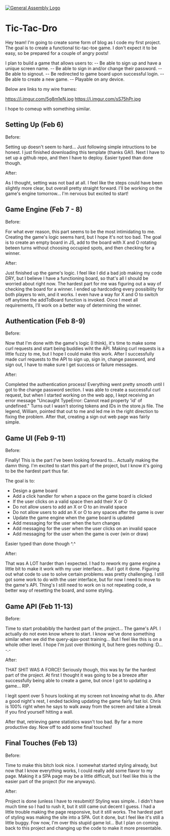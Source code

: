 [![General Assembly Logo](https://camo.githubusercontent.com/1a91b05b8f4d44b5bbfb83abac2b0996d8e26c92/687474703a2f2f692e696d6775722e636f6d2f6b6538555354712e706e67)](https://generalassemb.ly/education/web-development-immersive)

# Tic-Tac-Dro

Hey team! I'm going to create some form of blog as I code my first project. The goal is to create a functional tic-tac-toe game. I don't expect it to be easy, so be prepared for a couple of angry posts!

I plan to build a game that allows users to:
  -- Be able to sign up and have a unique screen name.
  -- Be able to sign in and/or change their password.
  -- Be able to signout.
  -- Be redirected to game board upon successful login.
  -- Be able to create a new game.
  -- Playable on any device.

Below are links to my wire frames:

  https://i.imgur.com/5g8m1eN.jpg
  https://i.imgur.com/sS75hPr.jpg

I hope to comeup with something similar.

## Setting Up (Feb 6)

Before:

Setting up doesn't seem to hard... Just following simple intructions to be honest. I just finished downloading this template (thanks GA!). Next I have to set up a github repo, and then I have to deploy. Easier typed than done though.

After:

As I thought, setting was not bad at all. I feel like the steps could have been slightly more clear, but overall pretty straight forward. I'll be working on the game's engine tomorrow... I'm nervous but excited to start!

## Game Engine (Feb 7 - 8)

Before:

For what ever reason, this part seems to be the most intimidating to me. Creating the game's logic seems hard, but I hope it's not too bad. The goal is to create an empty board in JS, add to the board with X and O rotating beteen turns without choosing occupied spots, and then checking for a winner.

After:

Just finished up the game's logic. I feel like I did a bad job making my code DRY, but I believe I have a functioning board, so that's all I should be worried about right now. The hardest part for me was figuring out a way of checking the board for a winner. I ended up hardcoding every possibility for both players to win, and it works. I even have a way for X and O to switch off anytime the addToBoard function is invoked. Once I meet all requirements, I'll work on a better way of determining the winner.

## Authentication (Feb 8-9)

Before:

Now that I'm done with the game's logic (I think), it's time to make some curl requests and start being buddies wiht the API. Making curl requests is a little fuzzy to me, but I hope I could make this work. After I successfully made curl requests to the API to sign up, sign in, change password, and sign out, I have to make sure I get success or failure messages.

After:

Completed the authentication process! Everything went pretty smooth until I got to the change password section. I was able to create a successful curl request, but when I started working on the web app, I kept receiving an error message "Uncaught TypeError: Cannot read property 'id' of undefined." Turns out I wasn't storing tokens and IDs in the store.js file. The legend, William, pointed that out to me and led me in the right direction to fixing the problem. After that, creating a sign out web page was fairly simple.


## Game UI (Feb 9-11)

Before:

Finally! This is the part I've been looking forward to... Actually making the damn thing. I'm excited to start this part of the project, but I know it's going to be the hardest part thus far.

The goal is to:
- Design a game board
- Add a click handler for when a space on the game board is clicked
- If the user clicks on a valid space then add their X or O
- Do not allow users to add an X or O to an invalid space
- Do not allow users to add an X or O to any spaces after the game is over
- Update the game engine when the game board is updated
- Add messaging for the user when the turn changes
- Add messaging for the user when the user clicks on an invalid space
- Add messaging for the user when the game is over (win or draw)

Easier typed than done though ^.^

After:

That was A LOT harder than I expected. I had to rework my game engine a little bit to make it work with my user interface... But I got it done. Figuring out what code to use to solve certain problems was pretty challenging. I still got some work to do with the user interface, but for now I need to move to the game's API. Thing's I still need to work on is not repeating code, a better way of resetting the board, and some styling.

## Game API (Feb 11-13)

Before:

Time to start probabibly the hardest part of the project... The game's API. I actually do not even know where to start. I know we've done something similar when we did the query-ajax-post training... But I feel like this is on a whole other level. I hope I'm just over thinking it, but here goes nothing :D... -.-

After:

THAT SHIT WAS A FORCE! Seriously though, this was by far the hardest part of the project. At first I thought it was going to be a breeze after successfully being able to create a game, but once I got to updating a game... RIP.

I legit spent over 5 hours looking at my screen not knowing what to do. After a good night's rest, I ended tackling updating the game fairly fast lol. Chris is 100% right when he says to walk away from the screen and take a break if you find yourself hitting a wall.

After that, retrieving game statistics wasn't too bad. By far a more productive day. Now off to add some final touches!


## Final Touches (Feb 13)

Before:

Time to make this bitch look nice. I somewhat started styling already, but now that I know everything works, I could really add some flavor to my page. Making it a SPA page may be a little difficult, but I feel like this is the easier part of the project (for me anyways).

After:

Project is done (unless I have to resubmit)! Styling was simple.. I didn't have much time so I had to rush it, but it still came out decent I guess. I had a little trouble making the page responsive, but it still works. The hardest part of styling was making the site into a SPA. Got it done, but I feel like it's still a little buggy. Fow now, I'm over this stupid game lol... But I plan on coming back to this project and changing up the code to make it more presentable.
